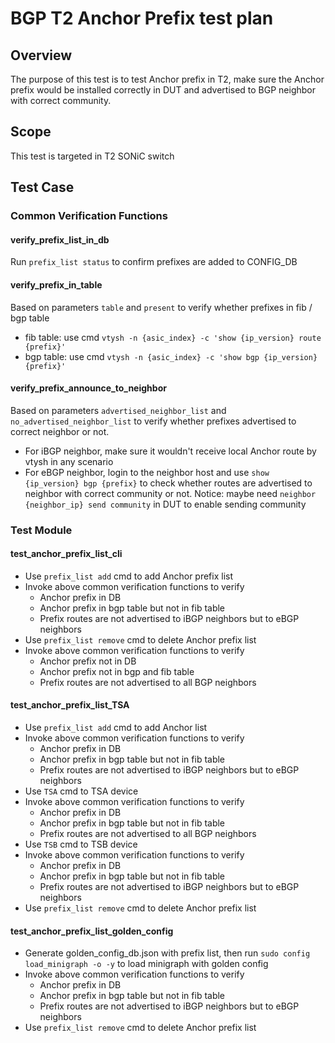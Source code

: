# BGP T2 Anchor Prefix test plan

## Overview

The purpose of this test is to test Anchor prefix in T2, make sure the Anchor prefix would be installed correctly in DUT and advertised to BGP neighbor with correct community.

## Scope

This test is targeted in T2 SONiC switch

## Test Case

### Common Verification Functions

#### verify_prefix_list_in_db

Run `prefix_list status` to confirm prefixes are added to CONFIG_DB

#### verify_prefix_in_table

Based on parameters `table` and `present` to verify whether prefixes in fib / bgp table
- fib table: use cmd `vtysh -n {asic_index} -c 'show {ip_version} route {prefix}'`
- bgp table: use cmd `vtysh -n {asic_index} -c 'show bgp {ip_version} {prefix}'`

#### verify_prefix_announce_to_neighbor

Based on parameters `advertised_neighbor_list` and `no_advertised_neighbor_list` to verify whether prefixes advertised to correct neighbor or not.
- For iBGP neighbor, make sure it wouldn't receive local Anchor route by vtysh in any scenario
- For eBGP neighbor, login to the neighbor host and use `show {ip_version} bgp {prefix}` to check whether routes are advertised to neighbor with correct community or not. Notice: maybe need `neighbor {neighbor_ip} send community` in DUT to enable sending community

### Test Module

#### test_anchor_prefix_list_cli

- Use `prefix_list add` cmd to add Anchor prefix list
- Invoke above common verification functions to verify
    - Anchor prefix in DB
    - Anchor prefix in bgp table but not in fib table
    - Prefix routes are not advertised to iBGP neighbors but to eBGP neighbors
- Use `prefix_list remove` cmd to delete Anchor prefix list
- Invoke above common verification functions to verify
    - Anchor prefix not in DB
    - Anchor prefix not in bgp and fib table
    - Prefix routes are not advertised to all BGP neighbors

#### test_anchor_prefix_list_TSA

- Use `prefix_list add` cmd to add Anchor list
- Invoke above common verification functions to verify
    - Anchor prefix in DB
    - Anchor prefix in bgp table but not in fib table
    - Prefix routes are not advertised to iBGP neighbors but to eBGP neighbors
- Use `TSA` cmd to TSA device
- Invoke above common verification functions to verify
    - Anchor prefix in DB
    - Anchor prefix in bgp table but not in fib table
    - Prefix routes are not advertised to all BGP neighbors
- Use `TSB` cmd to TSB device
- Invoke above common verification functions to verify
    - Anchor prefix in DB
    - Anchor prefix in bgp table but not in fib table
    - Prefix routes are not advertised to iBGP neighbors but to eBGP neighbors
- Use `prefix_list remove` cmd to delete Anchor prefix list

#### test_anchor_prefix_list_golden_config

- Generate golden_config_db.json with prefix list, then run `sudo config load_minigraph -o -y` to load minigraph with golden config
- Invoke above common verification functions to verify
    - Anchor prefix in DB
    - Anchor prefix in bgp table but not in fib table
    - Prefix routes are not advertised to iBGP neighbors but to eBGP neighbors
- Use `prefix_list remove` cmd to delete Anchor prefix list
